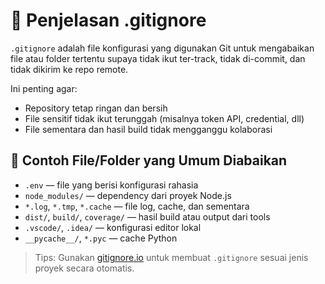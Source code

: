 # 📁 Penjelasan .gitignore

`.gitignore` adalah file konfigurasi yang digunakan Git untuk mengabaikan file atau
folder tertentu supaya tidak ikut ter-track, tidak di-commit, dan tidak dikirim ke
repo remote.

Ini penting agar:

- Repository tetap ringan dan bersih
- File sensitif tidak ikut terunggah (misalnya token API, credential, dll)
- File sementara dan hasil build tidak mengganggu kolaborasi

## 📌 Contoh File/Folder yang Umum Diabaikan

- `.env` — file yang berisi konfigurasi rahasia
- `node_modules/` — dependency dari proyek Node.js
- `*.log`, `*.tmp`, `*.cache` — file log, cache, dan sementara
- `dist/`, `build/`, `coverage/` — hasil build atau output dari tools
- `.vscode/`, `.idea/` — konfigurasi editor lokal
- `__pycache__/`, `*.pyc` — cache Python

> Tips: Gunakan [gitignore.io](https://www.toptal.com/developers/gitignore) untuk
> membuat `.gitignore` sesuai jenis proyek secara otomatis.
